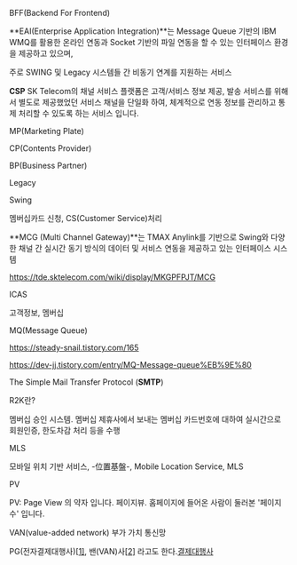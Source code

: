 BFF(Backend For Frontend)



**EAI(Enterprise Application Integration)**는 Message Queue 기반의 IBM WMQ를 활용한 온라인 연동과 Socket 기반의 파일 연동을 할 수 있는 인터페이스 환경을 제공하고 있으며,

주로 SWING 및 Legacy 시스템들 간 비동기 연계를 지원하는 서비스



**CSP** SK Telecom의 채널 서비스 플랫폼은 고객/서비스 정보 제공, 발송 서비스를 위해서 별도로 제공했었던 서비스 채널을 단일화 하여, 체계적으로 연동 정보를 관리하고 통제 처리할 수 있도록 하는 서비스 입니다.



MP(Marketing Plate)



CP(Contents Provider)



BP(Business Partner)



Legacy



Swing

멤버십카드 신청, CS(Customer Service)처리



**MCG (Multi Channel Gateway)**는 TMAX Anylink를 기반으로 Swing와 다양한 채널 간 실시간 동기 방식의 데이터 및 서비스 연동을 제공하고 있는 인터페이스 시스템

https://tde.sktelecom.com/wiki/display/MKGPFPJT/MCG



ICAS 

고객정보, 멤버십



MQ(Message Queue)

https://steady-snail.tistory.com/165

https://dev-jj.tistory.com/entry/MQ-Message-queue%EB%9E%80





The Simple Mail Transfer Protocol (**SMTP**)





R2K란?

멤버십 승인 시스템. 멤버십 제휴사에서 보내는 멤버십 카드번호에 대하여 실시간으로 회원인증, 한도차감 처리 등을 수행



MLS

모바일 위치 기반 서비스, -位置基盤-, Mobile Location Service, MLS



PV

PV: Page View 의 약자 입니다. 페이지뷰. 홈페이지에 들어온 사람이 둘러본 '페이지 수' 입니다.



VAN(value-added network) 부가 가치 통신망 

PG(전자결제대행사)[[1\]](https://namu.wiki/w/결제대행사#fn-1), 밴(VAN)사[[2\]](https://namu.wiki/w/결제대행사#fn-2) 라고도 한다.[결제대행사](https://namu.wiki/w/결제대행사)



